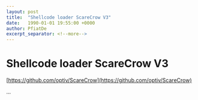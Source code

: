 ```yaml
---
layout: post
title:  "Shellcode loader ScareCrow V3"
date:   1990-01-01 19:55:00 +0000
author: PfiatDe
excerpt_separator: <!--more-->
---
```


# Shellcode loader ScareCrow V3

[https://github.com/optiv/ScareCrow](https://github.com/optiv/ScareCrow)

...
<!--more-->
